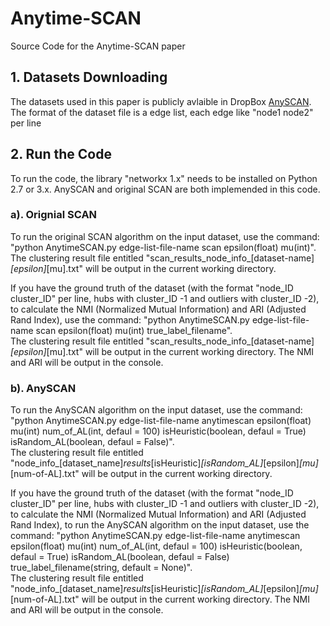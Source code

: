 # Anytime-SCAN
Source Code for the Anytime-SCAN paper

## 1. Datasets Downloading
The datasets used in this paper is publicly avlaible in DropBox [AnySCAN](https://www.dropbox.com/sh/6anjkvdss8k46t2/AACjox26kmBsvVKK3cS7jra0a?dl=0). <br />
The format of the dataset file is a edge list, each edge like "node1 node2" per line

## 2. Run the Code
To run the code, the library "networkx 1.x" needs to be installed on Python 2.7 or 3.x.
AnySCAN and original SCAN are both implemended in this code.

### a). Orignial SCAN
To run the original SCAN algorithm on the input dataset, use the command: "python AnytimeSCAN.py edge-list-file-name scan epsilon(float) mu(int)". <br />
The clustering result file entitled "scan_results_node_info_[dataset-name]_[epsilon]_[mu].txt" will be output in the current working directory.

If you have the ground truth of the dataset (with the format "node_ID cluster_ID" per line, hubs with cluster_ID -1 and outliers with cluster_ID -2), to calculate the NMI (Normalized Mutual Information) and ARI (Adjusted Rand Index), use the command: "python AnytimeSCAN.py edge-list-file-name scan epsilon(float) mu(int) true_label_filename". <br />
The clustering result file entitled "scan_results_node_info_[dataset-name]_[epsilon]_[mu].txt" will be output in the current working directory. The NMI and ARI will be output in the console.

### b). AnySCAN
To run the AnySCAN algorithm on the input dataset, use the command: "python AnytimeSCAN.py edge-list-file-name anytimescan epsilon(float) mu(int) num_of_AL(int, defaul = 100) isHeuristic(boolean, defaul = True) isRandom_AL(boolean, defaul = False)". <br />
The clustering result file entitled "node_info_[dataset_name]_results_[isHeuristic]_[isRandom_AL]_[epsilon]_[mu]_[num-of-AL].txt" will be output in the current working directory.

If you have the ground truth of the dataset (with the format "node_ID cluster_ID" per line, hubs with cluster_ID -1 and outliers with cluster_ID -2), to calculate the NMI (Normalized Mutual Information) and ARI (Adjusted Rand Index), to run the AnySCAN algorithm on the input dataset, use the command: "python AnytimeSCAN.py edge-list-file-name anytimescan epsilon(float) mu(int) num_of_AL(int, defaul = 100) isHeuristic(boolean, defaul = True) isRandom_AL(boolean, defaul = False) true_label_filename(string, default = None)". <br />
The clustering result file entitled "node_info_[dataset_name]_results_[isHeuristic]_[isRandom_AL]_[epsilon]_[mu]_[num-of-AL].txt" will be output in the current working directory. The NMI and ARI will be output in the console.




